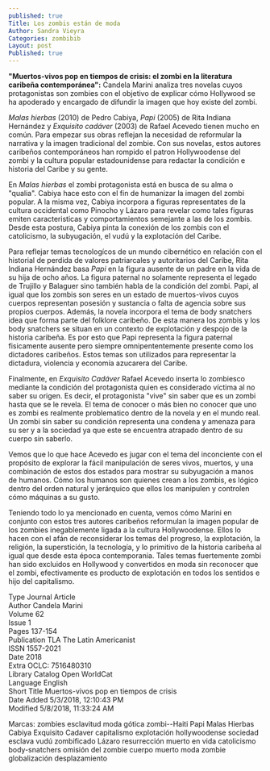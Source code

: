 ```yaml
---
published: true
Title: Los zombis están de moda
Author: Sandra Vieyra
Categories: zombibib
Layout: post
Published: true
---
```

  
**"Muertos-vivos pop en tiempos de crisis: el zombi en la literatura caribeña contemporánea":** Candela Marini analiza tres novelas cuyos protagonistas son zombies con el objetivo de explicar cómo Hollywood se ha apoderado y encargado de difundir la imagen que hoy existe del zombi.  

_Malas hierbas_ (2010) de Pedro Cabiya, _Papi_ (2005) de Rita Indiana Hernández y _Exquisito cadáver_ (2003) de Rafael Acevedo tienen mucho en común. Para empezar sus obras reflejan la necesidad de reformular la narrativa y la imagen tradicional del zombie. Con sus novelas, estos autores caribeños contemporáneos han rompido el patron Hollywoodense del zombi y la cultura popular estadounidense para redactar la condición e historia del Caribe y su gente.
 
En _Malas hierbas_ el zombi protagonista está en busca de su alma o "qualia". Cabiya hace esto con el fin de humanizar la imagen del zombi popular. A la misma vez, Cabiya incorpora a figuras representates de la cultura occidental como Pinocho y Lázaro para revelar como tales figuras emiten caracteristicas y comportamientos semejante a las de los zombis. Desde esta postura, Cabiya pinta la conexión de los zombis con el catolicismo, la subyugación, el vudú y la explotación del Caribe.

Para reflejar temas tecnologícos de un mundo cibernético en relación con el historial de perdida de valores patriarcales y autoritarios del Caribe, Rita Indiana Hernández basa _Papi_ en la figura ausente de un padre en la vida de su hija de ocho años. La figura paternal no solamente representa el legado de Trujillo y Balaguer sino también habla de la condición del zombi. Papi, al igual que los zombis son seres en un estado de muertos-vivos cuyos cuerpos representan posesión y sustancia o falta de agencia sobre sus propios cuerpos. Además, la novela incorpora el tema de body snatchers idea que forma parte del folklore caribeño. De esta manera los zombis y los body snatchers se situan en un contexto de explotación y despojo de la historia caribeña. Es por esto que Papi representa la figura paternal fisicamente ausente pero siempre omnipententemente presente como los dictadores caribeños. Estos temas son utilizados para representar la dictadura, violencia y economía azucarera del Caribe.
 
Finalmente, en _Exquisito Cadáver_ Rafael Acevedo inserta lo zombiesco mediante la condición del protagonista quien es considerado víctima al no saber su origen. Es decir, el protagonista "vive" sin saber que es un zombi hasta que se le revela. El tema de conocer o más bien no conocer que uno es zombi es realmente problematico dentro de la novela y en el mundo real. Un zombi sin saber su condición representa una condena y amenaza para su ser y a la sociedad ya que este se encuentra atrapado dentro de su cuerpo sin saberlo. 

Vemos que lo que hace Acevedo es jugar con el tema del inconciente con el propósito de explorar la fácil manipulación de seres vivos, muertos, y una combinación de estos dos estados para mostrar su subyugación a manos de humanos. Cómo los humanos son quienes crean a los zombis, es lógico dentro del orden natural y jerárquico que ellos los manipulen y controlen cómo máquinas a su gusto.

Teniendo todo lo ya mencionado en cuenta, vemos cómo Marini en conjunto con estos tres autores caribeños reformulan la imagen popular de los zombies inegablemente ligada a la cultura Hollywoodense. Ellos lo hacen con el afán de reconsiderar los temas del progreso, la explotación, la religión, la superstición, la tecnología, y lo primitivo de la historia caribeña al igual que desde esta época contemporania. Tales temas fuertemente zombi han sido excluidos en Hollywood y convertidos en moda sin reconocer que el zombi, efectivamente es producto de explotación en todos los sentidos e hijo del capitalismo.

Type 	Journal Article  
Author 	Candela Marini  
Volume 	62  
Issue 	1  
Pages 	137-154  
Publication 	TLA The Latin Americanist  
ISSN 	1557-2021  
Date 	2018  
Extra 	OCLC: 7516480310  
Library Catalog 	Open WorldCat  
Language 	English  
Short Title 	Muertos-vivos pop en tiempos de crisis  
Date Added 	5/3/2018, 12:10:43 PM  
Modified 	5/8/2018, 11:33:24 AM  

Marcas: zombies esclavitud moda gótica zombi--Haiti Papi Malas Hierbas Cabiya Exquisito Cadaver capitalismo explotación hollywoodense sociedad esclava vudú zombificado Lázaro resurrección muerto en vida catolicismo body-snatchers omisión del zombie cuerpo muerto moda zombie globalización desplazamiento
